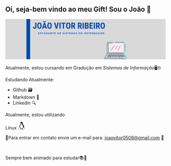 ## Oi, seja-bem vindo ao meu Gift! Sou o João 👋

<!--![baneer](https://www.gamerview.com.br/wp-content/uploads/2019/12/mario-gif.gif)-->
![banner](https://github.com/jvsribeiro/jvsribeiro/blob/main/GIFT%20(2).png)

Atualmente, estou cursando em Gradução em *Sistemas de Informação*🖥🤓

Estudando Atualmente:
* Github 🗃
* Markdown 📑
* Linkedin 🔍

Atualmente, estou utilizando 

Linux ![linux](https://github.com/jvsribeiro/jvsribeiro/blob/main/linux-logo.png)


📩Para entrar em contato envie um e-mail para: joaovitor0508@gmail.com 📩

<a href="https://www.linkedin.com/in/joao-vitor-ribeiro-2a40511b7"><img src="https://img.shields.io/badge/LinkedIn-0077B5?style=for-the-badge&logo=linkedin&logoColor=white" alt=""> </a>

Sempre bem animado para estudar📚🚀


